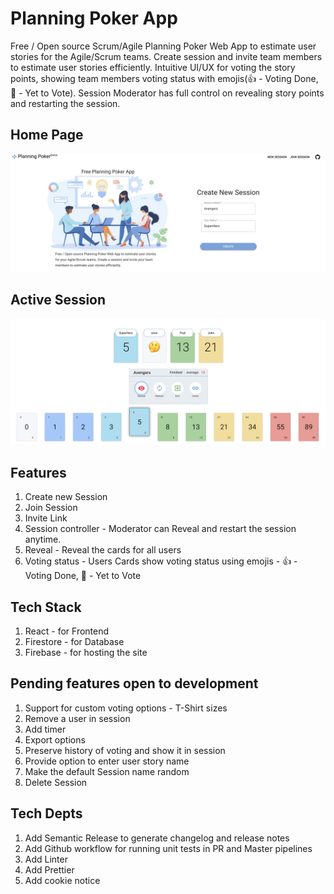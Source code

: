 # Planning Poker App

Free / Open source Scrum/Agile Planning Poker Web App to estimate user stories for the Agile/Scrum teams. Create session and invite team members to estimate user stories efficiently. Intuitive UI/UX for voting the story points, showing team members voting status with emojis(👍 - Voting Done, 🤔 - Yet to Vote). Session Moderator has full control on revealing story points and restarting the session.

## Home Page

<img src="docs/HomePage.jpg"  />

## Active Session

<img src="docs/ActiveSession.jpg"  />


## Features

1. Create new Session
2. Join Session
3. Invite Link
4. Session controller - Moderator can Reveal and restart the session anytime.
5. Reveal - Reveal the cards for all users
6. Voting status - Users Cards show voting status using emojis - 👍 - Voting Done, 🤔 - Yet to Vote

## Tech Stack

1. React - for Frontend
2. Firestore - for Database
3. Firebase - for hosting the site

## Pending features open to development

1. Support for custom voting options - T-Shirt sizes
2. Remove a user in session
3. Add timer
4. Export options
5. Preserve history of voting and show it in session
6. Provide option to enter user story name
7. Make the default Session name random
8. Delete Session

## Tech Depts

1. Add Semantic Release to generate changelog and release notes
2. Add Github workflow for running unit tests in PR and Master pipelines
3. Add Linter
4. Add Prettier
5. Add cookie notice
